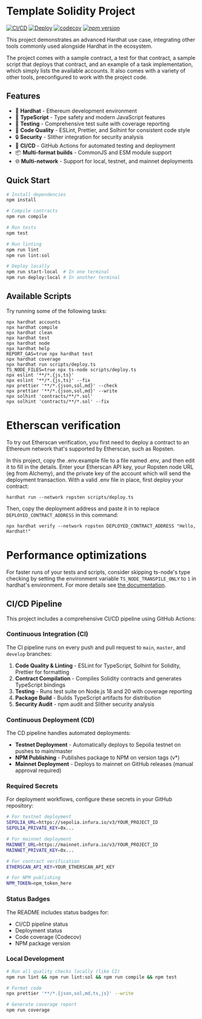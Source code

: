 # Template Solidity Project

[![CI/CD](https://github.com/pnstack/template-solidity/actions/workflows/ci.yml/badge.svg)](https://github.com/pnstack/template-solidity/actions/workflows/ci.yml)
[![Deploy](https://github.com/pnstack/template-solidity/actions/workflows/deploy.yml/badge.svg)](https://github.com/pnstack/template-solidity/actions/workflows/deploy.yml)
[![codecov](https://codecov.io/gh/pnstack/template-solidity/branch/master/graph/badge.svg)](https://codecov.io/gh/pnstack/template-solidity)
[![npm version](https://badge.fury.io/js/template-solidity.svg)](https://badge.fury.io/js/template-solidity)

This project demonstrates an advanced Hardhat use case, integrating other tools commonly used alongside Hardhat in the ecosystem.

The project comes with a sample contract, a test for that contract, a sample script that deploys that contract, and an example of a task implementation, which simply lists the available accounts. It also comes with a variety of other tools, preconfigured to work with the project code.

## Features

- 🔧 **Hardhat** - Ethereum development environment
- 📝 **TypeScript** - Type safety and modern JavaScript features
- 🧪 **Testing** - Comprehensive test suite with coverage reporting
- 🎨 **Code Quality** - ESLint, Prettier, and Solhint for consistent code style
- 🔒 **Security** - Slither integration for security analysis
- 🚀 **CI/CD** - GitHub Actions for automated testing and deployment
- 📦 **Multi-format builds** - CommonJS and ESM module support
- 🌐 **Multi-network** - Support for local, testnet, and mainnet deployments

## Quick Start

```bash
# Install dependencies
npm install

# Compile contracts
npm run compile

# Run tests
npm test

# Run linting
npm run lint
npm run lint:sol

# Deploy locally
npm run start-local  # In one terminal
npm run deploy:local # In another terminal
```

## Available Scripts

Try running some of the following tasks:

```shell
npx hardhat accounts
npx hardhat compile
npx hardhat clean
npx hardhat test
npx hardhat node
npx hardhat help
REPORT_GAS=true npx hardhat test
npx hardhat coverage
npx hardhat run scripts/deploy.ts
TS_NODE_FILES=true npx ts-node scripts/deploy.ts
npx eslint '**/*.{js,ts}'
npx eslint '**/*.{js,ts}' --fix
npx prettier '**/*.{json,sol,md}' --check
npx prettier '**/*.{json,sol,md}' --write
npx solhint 'contracts/**/*.sol'
npx solhint 'contracts/**/*.sol' --fix
```

# Etherscan verification

To try out Etherscan verification, you first need to deploy a contract to an Ethereum network that's supported by Etherscan, such as Ropsten.

In this project, copy the .env.example file to a file named .env, and then edit it to fill in the details. Enter your Etherscan API key, your Ropsten node URL (eg from Alchemy), and the private key of the account which will send the deployment transaction. With a valid .env file in place, first deploy your contract:

```shell
hardhat run --network ropsten scripts/deploy.ts
```

Then, copy the deployment address and paste it in to replace `DEPLOYED_CONTRACT_ADDRESS` in this command:

```shell
npx hardhat verify --network ropsten DEPLOYED_CONTRACT_ADDRESS "Hello, Hardhat!"
```

# Performance optimizations

For faster runs of your tests and scripts, consider skipping ts-node's type checking by setting the environment variable `TS_NODE_TRANSPILE_ONLY` to `1` in hardhat's environment. For more details see [the documentation](https://hardhat.org/guides/typescript.html#performance-optimizations).

## CI/CD Pipeline

This project includes a comprehensive CI/CD pipeline using GitHub Actions:

### Continuous Integration (CI)

The CI pipeline runs on every push and pull request to `main`, `master`, and `develop` branches:

1. **Code Quality & Linting** - ESLint for TypeScript, Solhint for Solidity, Prettier for formatting
2. **Contract Compilation** - Compiles Solidity contracts and generates TypeScript bindings
3. **Testing** - Runs test suite on Node.js 18 and 20 with coverage reporting
4. **Package Build** - Builds TypeScript artifacts for distribution
5. **Security Audit** - npm audit and Slither security analysis

### Continuous Deployment (CD)

The CD pipeline handles automated deployments:

- **Testnet Deployment** - Automatically deploys to Sepolia testnet on pushes to main/master
- **NPM Publishing** - Publishes package to NPM on version tags (v*)
- **Mainnet Deployment** - Deploys to mainnet on GitHub releases (manual approval required)

### Required Secrets

For deployment workflows, configure these secrets in your GitHub repository:

```bash
# For testnet deployment
SEPOLIA_URL=https://sepolia.infura.io/v3/YOUR_PROJECT_ID
SEPOLIA_PRIVATE_KEY=0x...

# For mainnet deployment
MAINNET_URL=https://mainnet.infura.io/v3/YOUR_PROJECT_ID
MAINNET_PRIVATE_KEY=0x...

# For contract verification
ETHERSCAN_API_KEY=YOUR_ETHERSCAN_API_KEY

# For NPM publishing
NPM_TOKEN=npm_token_here
```

### Status Badges

The README includes status badges for:
- CI/CD pipeline status
- Deployment status
- Code coverage (Codecov)
- NPM package version

### Local Development

```bash
# Run all quality checks locally (like CI)
npm run lint && npm run lint:sol && npm run compile && npm test

# Format code
npx prettier '**/*.{json,sol,md,ts,js}' --write

# Generate coverage report
npm run coverage
```
